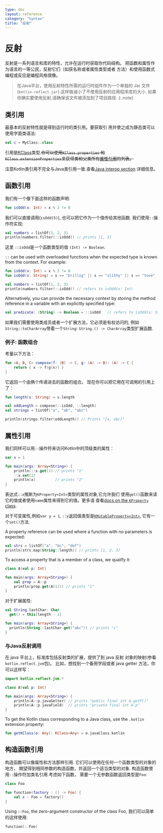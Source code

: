 ```yaml
---
type: doc
layout: reference
category: "Syntax"
title: "反射"
---
```


# 反射

反射是一系列语言和库的特性，允许在运行时获取你代码结构。
把函数和属性作为语言的一等公民，反射它们（如获名称或者属性类型或者
方法）和使用函数式编程或反应是编程风格很像。

> 在Java平台，使用反射特性所需的运行时组件作为一个单独的
Jar 文件(`kotlin-reflect.jar`).这样做减小了不使用反射的应用程序库的大小.
如果你确实要使用反射,请确保该文件被添加到了项目路径.
{:.note}

## 类引用

最基本的反射特性就是得到运行时的类引用。要获取引
用并使之成为静态类可以使用字面类语法:

``` kotlin
val c = MyClass::class
```

引用是[KClass](/api/latest/jvm/stdlib/kotlin.reflect/-k-class/index.html)类型.~~你可以使用`KClass.properties`
和`KClass.extensionProperties`来获得类和父类所有[属性引用](#property-references)的列表。~~

注意Kotlin类引用不完全与Java类引用一致.查看[Java interop section](java-interop.html#object-methods)
详细信息。

## 函数引用

我们有一个像下面这样的函数声明:

``` kotlin
fun isOdd(x: Int) = x % 2 != 0
```

我们可以直接调用(`isOdd(5)`), 也可以把它作为一个值传给其他函数.
我们使用`::`操作符实现:  

``` kotlin
val numbers = listOf(1, 2, 3)
println(numbers.filter(::isOdd)) // prints [1, 3]
```

这里 `::isOdd`是一个函数类型的值 `(Int) -> Boolean`.

`::` can be used with overloaded functions when the expected type is known from the context.
For example:

``` kotlin
fun isOdd(x: Int) = x % 2 != 0
fun isOdd(s: String) = s == "brillig" || s == "slithy" || s == "tove"

val numbers = listOf(1, 2, 3)
println(numbers.filter(::isOdd)) // refers to isOdd(x: Int)
```

Alternatively, you can provide the necessary context by storing the method reference in a variable with an explicitly specified type:

``` kotlin
val predicate: (String) -> Boolean = ::isOdd   // refers to isOdd(x: String)
```

如果我们需要使用类成员或者一个扩展方法，它必须是有权访问的,
例如`String::toCharArray`带着一个`String`: `String.() -> CharArray`类型扩展函数.

### 例子: 函数组合

考量以下方法：

``` kotlin
fun <A, B, C> compose(f: (B) -> C, g: (A) -> B): (A) -> C {
    return { x -> f(g(x)) }
}
```

它返回一个由俩个传递进去的函数的组合。
现在你可以把它用在可调用的引用上了：


``` kotlin
fun length(s: String) = s.length

val oddLength = compose(::isOdd, ::length)
val strings = listOf("a", "ab", "abc")

println(strings.filter(oddLength)) // Prints "[a, abc]"
```

## 属性引用

我们同样可以用`::`操作符来访问Kotlin中的顶级类的属性：

``` kotlin
var x = 1

fun main(args: Array<String>) {
    println(::x.get()) // prints "1"
    ::x.set(2)
    println(x)         // prints "2"
}
```

表达式`::x`推断为`KProperty<Int>`类型的属性对象,它允许我们
使用`get()`函数来读它的值或者使用`name`属性来得到它的值。更多请
查看[docs on the `KProperty` class](/api/latest/jvm/stdlib/kotlin.reflect/-k-property/index.html).

对于可变属性,例如`var y = 1`, `::y`返回值类型是[`KMutableProperty<Int>`](/api/latest/jvm/stdlib/kotlin.reflect/-k-mutable-property/index.html),
它有一个`set()`方法.

A property reference can be used where a function with no parameters is expected:

``` kotlin
val strs = listOf("a", "bc", "def")
println(strs.map(String::length)) // prints [1, 2, 3]
```

To access a property that is a member of a class, we qualify it:

``` kotlin
class A(val p: Int)

fun main(args: Array<String>) {
    val prop = A::p
    println(prop.get(A(1))) // prints "1"
}
```

对于扩展属性:


``` kotlin
val String.lastChar: Char
  get() = this[length - 1]

fun main(args: Array<String>) {
  println(String::lastChar.get("abc")) // prints "c"
}
```

### 与Java反射调用


在 java 平台上，标准库包括反射类的扩展，提供了到 java 反射
对象的映射(参看 `kotlin.reflect.jvm`包)。
比如，想找到一个备用字段或者 java getter 方法，你可以这样写：


``` kotlin
import kotlin.reflect.jvm.*

class A(val p: Int)

fun main(args: Array<String>) {
    println(A::p.javaGetter) // prints "public final int A.getP()"
    println(A::p.javaField)  // prints "private final int A.p"
}
```

To get the Kotlin class corresponding to a Java class, use the `.kotlin` extension property:

``` kotlin
fun getKClass(o: Any): KClass<Any> = o.javaClass.kotlin
```

## 构造函数引用

构造函数可以像属性和方法那样引用. 它们可以使用在任何一个函数类型的对象的地方，
期望得到相同参数的构造函数，并返回一个适当类型的对象.
构造函数使用`::`操作符加类名引用.考虑如下函数，
需要一个无参数函数返回类型是`Foo`:

``` kotlin
class Foo

fun function(factory : () -> Foo) {
    val x : Foo = factory()
}
```

Using `::Foo`, the zero-argument constructor of the class Foo, 我们可以简单的这样使用:

``` kotlin
function(::Foo)
```
